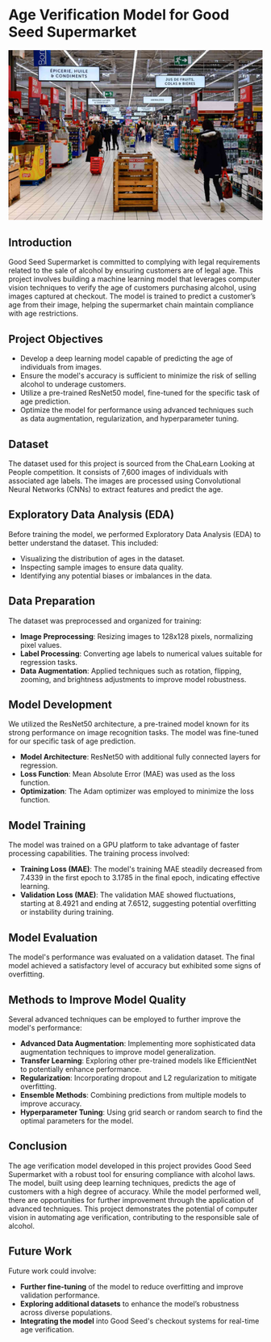 # Age Verification Model for Good Seed Supermarket
![Supermarket](./supermarket.png)

## Introduction
Good Seed Supermarket is committed to complying with legal requirements related to the sale of alcohol by ensuring customers are of legal age. This project involves building a machine learning model that leverages computer vision techniques to verify the age of customers purchasing alcohol, using images captured at checkout. The model is trained to predict a customer’s age from their image, helping the supermarket chain maintain compliance with age restrictions.

## Project Objectives
- Develop a deep learning model capable of predicting the age of individuals from images.
- Ensure the model's accuracy is sufficient to minimize the risk of selling alcohol to underage customers.
- Utilize a pre-trained ResNet50 model, fine-tuned for the specific task of age prediction.
- Optimize the model for performance using advanced techniques such as data augmentation, regularization, and hyperparameter tuning.

## Dataset
The dataset used for this project is sourced from the ChaLearn Looking at People competition. It consists of 7,600 images of individuals with associated age labels. The images are processed using Convolutional Neural Networks (CNNs) to extract features and predict the age.

## Exploratory Data Analysis (EDA)
Before training the model, we performed Exploratory Data Analysis (EDA) to better understand the dataset. This included:
- Visualizing the distribution of ages in the dataset.
- Inspecting sample images to ensure data quality.
- Identifying any potential biases or imbalances in the data.

## Data Preparation
The dataset was preprocessed and organized for training:
- **Image Preprocessing**: Resizing images to 128x128 pixels, normalizing pixel values.
- **Label Processing**: Converting age labels to numerical values suitable for regression tasks.
- **Data Augmentation**: Applied techniques such as rotation, flipping, zooming, and brightness adjustments to improve model robustness.

## Model Development
We utilized the ResNet50 architecture, a pre-trained model known for its strong performance on image recognition tasks. The model was fine-tuned for our specific task of age prediction.

- **Model Architecture**: ResNet50 with additional fully connected layers for regression.
- **Loss Function**: Mean Absolute Error (MAE) was used as the loss function.
- **Optimization**: The Adam optimizer was employed to minimize the loss function.

## Model Training
The model was trained on a GPU platform to take advantage of faster processing capabilities. The training process involved:
- **Training Loss (MAE)**: The model's training MAE steadily decreased from 7.4339 in the first epoch to 3.1785 in the final epoch, indicating effective learning.
- **Validation Loss (MAE)**: The validation MAE showed fluctuations, starting at 8.4921 and ending at 7.6512, suggesting potential overfitting or instability during training.

## Model Evaluation
The model's performance was evaluated on a validation dataset. The final model achieved a satisfactory level of accuracy but exhibited some signs of overfitting.

## Methods to Improve Model Quality
Several advanced techniques can be employed to further improve the model's performance:
- **Advanced Data Augmentation**: Implementing more sophisticated data augmentation techniques to improve model generalization.
- **Transfer Learning**: Exploring other pre-trained models like EfficientNet to potentially enhance performance.
- **Regularization**: Incorporating dropout and L2 regularization to mitigate overfitting.
- **Ensemble Methods**: Combining predictions from multiple models to improve accuracy.
- **Hyperparameter Tuning**: Using grid search or random search to find the optimal parameters for the model.

## Conclusion
The age verification model developed in this project provides Good Seed Supermarket with a robust tool for ensuring compliance with alcohol laws. The model, built using deep learning techniques, predicts the age of customers with a high degree of accuracy. While the model performed well, there are opportunities for further improvement through the application of advanced techniques. This project demonstrates the potential of computer vision in automating age verification, contributing to the responsible sale of alcohol.

## Future Work
Future work could involve:
- **Further fine-tuning** of the model to reduce overfitting and improve validation performance.
- **Exploring additional datasets** to enhance the model’s robustness across diverse populations.
- **Integrating the model** into Good Seed's checkout systems for real-time age verification.

